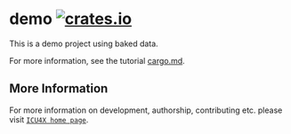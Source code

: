 # demo [![crates.io](https://img.shields.io/crates/v/demo)](https://crates.io/crates/demo)

This is a demo project using baked data.

For more information, see the tutorial [cargo.md](../../cargo.md).

## More Information

For more information on development, authorship, contributing etc. please visit [`ICU4X home page`](https://github.com/unicode-org/icu4x).
